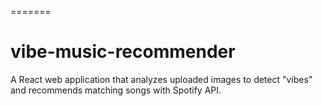=======
# vibe-music-recommender
A React web application that analyzes uploaded images to detect "vibes" and recommends matching songs with Spotify API.
